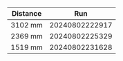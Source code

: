 |Distance | Run            |
|---------|----------------|
| 3102 mm | 20240802222917 |
| 2369 mm | 20240802225329 |
| 1519 mm | 20240802231628 |
